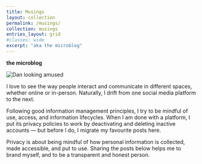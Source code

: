 ```yaml
---
title: Musings
layout: collection
permalink: /musings/
collection: musings
entries_layout: grid
#classes: wide
excerpt: "aka the microblog"
---
```


**the microblog**

![Dan looking amused][dan-ammused]

I love to see the way people interact and communicate in different spaces, whether online or in-person. Naturally, I drift from one social media platform to the next.

Following good information management principles, I try to be mindful of use, access, and information lifecycles. When I am done with a platform, I put its privacy policies to work by deactivating and deleting inactive accounts — but before I do, I migrate my favourite posts here.

Privacy is about being mindful of how personal information is collected, made accessible, and put to use. Sharing the posts below helps me to brand myself, and to be a transparent and honest person.

[dan-ammused]: https://lh3.googleusercontent.com/pw/AMWts8Axk0gnbnPflkRhF3FkHXUhUaaeRfHSQhI5TzdItiNusOqUyn4kckRbiwINQHbpXGk8y9c_xSFUSyU3Q4bqcj5Y4V8BbkDtalCbCoSudPGkQDcugP3KE1reymY3v6rRZ0fXMEoNhGHT-NqitX-8yhh5pg=w800-h450-s-no?authuser=0